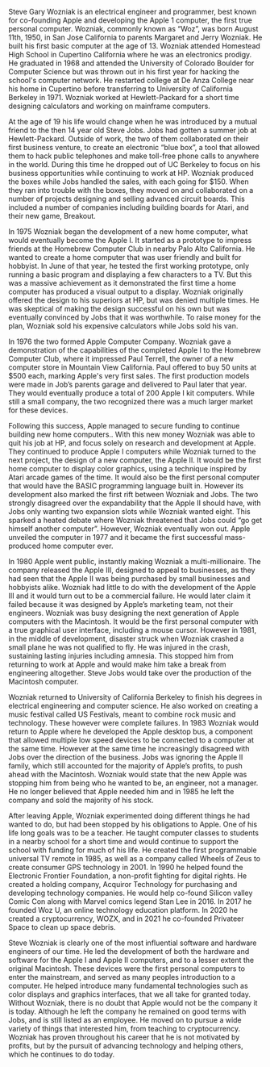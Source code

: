 Steve Gary Wozniak is an electrical engineer and programmer, best known for co-founding Apple and developing the Apple 1 computer, the first true personal computer. Wozniak, commonly known as “Woz”, was born August 11th, 1950, in San Jose California to parents Margaret and Jerry Wozniak. He built his first basic computer at the age of 13. Wozniak attended Homestead High School in Cupertino California where he was an electronics prodigy. He graduated in 1968 and attended the University of Colorado Boulder for Computer Science but was thrown out in his first year for hacking the school's computer network. He restarted college at De Anza College near his home in Cupertino before transferring to University of California Berkeley in 1971. Wozniak worked at Hewlett-Packard for a short time designing calculators and working on mainframe computers.

At the age of 19 his life would change when he was introduced by a mutual friend to the then 14 year old Steve Jobs. Jobs had gotten a summer job at Hewlett-Packard. Outside of work, the two of them collaborated on their first business venture, to create an electronic “blue box”, a tool that allowed them to hack public telephones and make toll-free phone calls to anywhere in the world. During this time he dropped out of UC Berkeley to focus on his business opportunities while continuing to work at HP. Wozniak produced the boxes while Jobs handled the sales, with each going for $150. When they ran into trouble with the boxes, they moved on and collaborated on a number of projects designing and selling advanced circuit boards. This included a number of companies including building boards for Atari, and their new game, Breakout. 

In 1975 Wozniak began the development of a new home computer, what would eventually become the Apple I. It started as a prototype to impress friends at the Homebrew Computer Club in nearby Palo Alto California. He wanted to create a home computer that was user friendly and built for hobbyist. In June of that year, he tested the first working prototype, only running a basic program and displaying a few characters to a TV. But this was a massive achievement as it demonstrated the first time a home computer has produced a visual output to a display. Wozniak originally offered the design to his superiors at HP, but was denied multiple times. He was skeptical of making the design successful on his own but was eventually convinced by Jobs that it was worthwhile. To raise money for the plan, Wozniak sold his expensive calculators while Jobs sold his van.

In 1976 the two formed Apple Computer Company. Wozniak gave a demonstration of the capabilities of the completed Apple I to the Homebrew Computer Club, where it impressed Paul Terrell, the owner of a new computer store in Mountain View California. Paul offered to buy 50 units at $500 each, marking Apple's very first sales. The first production models were made in Job’s parents garage and delivered to Paul later that year. They would eventually produce a total of 200 Apple I kit computers. While still a small company, the two recognized there was a much larger market for these devices. 

Following this success, Apple managed to secure funding to continue building new home computers.. With this new money Wozniak was able to quit his job at HP, and focus solely on research and development at Apple. They continued to produce Apple I computers while Wozniak turned to the next project, the design of a new computer, the Apple II. It would be the first home computer to display color graphics, using a technique inspired by Atari arcade games of the time. It would also be the first personal computer that would have the BASIC programming language built in. However its development also marked the first rift between Wozniak and Jobs. The two strongly disagreed over the expandability that the Apple II should have, with Jobs only wanting two expansion slots while Wozniak wanted eight. This sparked a heated debate where Wozniak threatened that Jobs could “go get himself another computer”. However, Wozniak eventually won out. Apple unveiled the computer in 1977 and it became the first successful mass-produced home computer ever. 

In 1980 Apple went public, instantly making Wozniak a multi-millionaire. The company released the Apple III, designed to appeal to businesses, as they had seen that the Apple II was being purchased by small businesses and hobbyists alike. Wozniak had little to do with the development of the Apple III and it would turn out to be a commercial failure. He would later claim it failed because it was designed by Apple’s marketing team, not their engineers. Wozniak was busy designing the next generation of Apple computers with the Macintosh. It would be the first personal computer with a true graphical user interface, including a mouse cursor. However in 1981, in  the middle of development, disaster struck when Wozniak crashed a small plane he was not qualified to fly. He was injured in the crash, sustaining lasting injuries including amnesia. This stopped him from returning to work at Apple and would make him take a break from engineering altogether. Steve Jobs would take over the production of the Macintosh computer. 

Wozniak returned to University of California Berkeley to finish his degrees in electrical engineering and computer science. He also worked on creating a music festival called US Festivals, meant to combine rock music and technology. These however were complete failures. In 1983 Wozniak would return to Apple where he developed the Apple desktop bus, a component that allowed multiple low speed devices to be connected to a computer at the same time. However at the same time he increasingly disagreed with Jobs over the direction of the business. Jobs was ignoring the Apple II family, which still accounted for the majority of Apple’s profits, to push ahead with the Macintosh. Wozniak would state that the new Apple was stopping him from being who he wanted to be, an engineer, not a manager. He no longer believed that Apple needed him and in 1985 he left the company and sold the majority of his stock. 

After leaving Apple, Wozniak experimented doing different things he had wanted to do, but had been stopped by his obligations to Apple. One of his life long goals was to be a teacher. He taught computer classes to students in a nearby school for a short time and would continue to support the school with funding for much of his life. He created the first programmable universal TV remote in 1985, as well as a company called Wheels of Zeus to create consumer GPS technology in 2001.  In 1990 he helped found the Electronic Frontier Foundation, a non-profit fighting for digital rights. He created a holding company, Acquiror Technology for purchasing and developing technology companies. He would help co-found Silicon valley Comic Con along with Marvel comics legend Stan Lee in 2016. In 2017 he founded Woz U, an online technology education platform. In 2020 he created a cryptocurrency, WOZX, and in 2021 he co-founded Privateer Space to clean up space debris. 

Steve Wozniak is clearly one of the most influential software and hardware engineers of our time. He led the development of both the hardware and software for  the Apple I and Apple II computers, and to a lesser extent the original Macintosh. These devices were the first personal computers to enter the mainstream, and served as many peoples introduction to a computer. He helped introduce many fundamental technologies such as color displays and graphics interfaces, that we all take for granted today. Without Wozniak, there is no doubt that Apple would not be the company it is today. Although he left the company he remained on good terms with Jobs, and is still listed as an employee. He moved on to pursue a wide variety of things that interested him, from teaching to cryptocurrency. Wozniak has proven throughout his career that he is not motivated by profits, but by the pursuit of advancing technology and helping others, which he continues to do today. 
